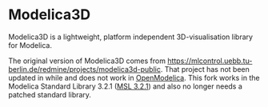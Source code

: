 # Modelica3D #

Modelica3D is a lightweight, platform independent 3D-visualisation library for Modelica.

The original version of Modelica3D comes from https://mlcontrol.uebb.tu-berlin.de/redmine/projects/modelica3d-public.
That project has not been updated in while and does not work in [OpenModelica](https://openmodelica.org).
This fork works in the Modelica Standard Library 3.2.1 ([MSL 3.2.1](https://modelica.org)) and also no longer needs a patched standard library.
